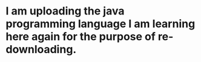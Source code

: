 # I am uploading the java programming language I am learning here again for the purpose of re-downloading.
